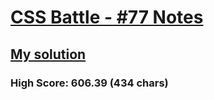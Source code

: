 # [CSS Battle - #77 Notes](https://cssbattle.dev/play/77)

## [My solution](https://arpadgbondor.github.io/CSSBattle-77/)

### High Score: 606.39 (434 chars)
